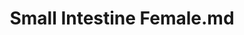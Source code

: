 ---
title: Small Intestine Female.md
release_version: v1.2
model_type: ref-organs
description: '[This reference organ](https://hubmapconsortium.github.io/ccf/pages/ccf-3d-reference-library.html) was created using data from the Visible Human Female, provided by the National Library of Medicine. The small intestines have been updated to include a measurement system. A centerline was made in the center of the intestines, and markers placed along the centerline. The teal discs measure 5 cm along the intestines, the green dashes measure 1 cm. The yellow disc marks the jejunoileal junction. The VHF small intestine total length is 200 cm.'
creators:
  - 0000-0003-4066-7531
  - 0000-0002-3333-5646
project_leads:
  - 0000-0002-3321-6137
reviewers:
  - 0000-0002-6826-8770
creation_date: 2022-05-06T00:00:00
license: CC BY 4.0
publisher:  HuBMAP 
funder:  National Institutes of Health 
award_number:  OT2OD026671 
hubmap_id:  HBM887.PSNL.257 
doi: https://doi.org/10.48539/HBM887.PSNL.257
---